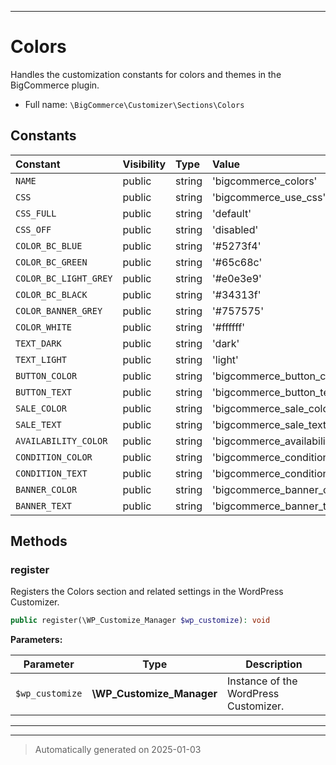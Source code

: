 ***

# Colors

Handles the customization constants for colors and themes in the BigCommerce plugin.



* Full name: `\BigCommerce\Customizer\Sections\Colors`


## Constants

| Constant | Visibility | Type | Value |
|:---------|:-----------|:-----|:------|
|`NAME`|public|string|&#039;bigcommerce_colors&#039;|
|`CSS`|public|string|&#039;bigcommerce_use_css&#039;|
|`CSS_FULL`|public|string|&#039;default&#039;|
|`CSS_OFF`|public|string|&#039;disabled&#039;|
|`COLOR_BC_BLUE`|public|string|&#039;#5273f4&#039;|
|`COLOR_BC_GREEN`|public|string|&#039;#65c68c&#039;|
|`COLOR_BC_LIGHT_GREY`|public|string|&#039;#e0e3e9&#039;|
|`COLOR_BC_BLACK`|public|string|&#039;#34313f&#039;|
|`COLOR_BANNER_GREY`|public|string|&#039;#757575&#039;|
|`COLOR_WHITE`|public|string|&#039;#ffffff&#039;|
|`TEXT_DARK`|public|string|&#039;dark&#039;|
|`TEXT_LIGHT`|public|string|&#039;light&#039;|
|`BUTTON_COLOR`|public|string|&#039;bigcommerce_button_color&#039;|
|`BUTTON_TEXT`|public|string|&#039;bigcommerce_button_text_color&#039;|
|`SALE_COLOR`|public|string|&#039;bigcommerce_sale_color&#039;|
|`SALE_TEXT`|public|string|&#039;bigcommerce_sale_text_color&#039;|
|`AVAILABILITY_COLOR`|public|string|&#039;bigcommerce_availability_color&#039;|
|`CONDITION_COLOR`|public|string|&#039;bigcommerce_condition_color&#039;|
|`CONDITION_TEXT`|public|string|&#039;bigcommerce_condition_text_color&#039;|
|`BANNER_COLOR`|public|string|&#039;bigcommerce_banner_color&#039;|
|`BANNER_TEXT`|public|string|&#039;bigcommerce_banner_text_color&#039;|


## Methods


### register

Registers the Colors section and related settings in the WordPress Customizer.

```php
public register(\WP_Customize_Manager $wp_customize): void
```








**Parameters:**

| Parameter | Type | Description |
|-----------|------|-------------|
| `$wp_customize` | **\WP_Customize_Manager** | Instance of the WordPress Customizer. |





***


***
> Automatically generated on 2025-01-03
